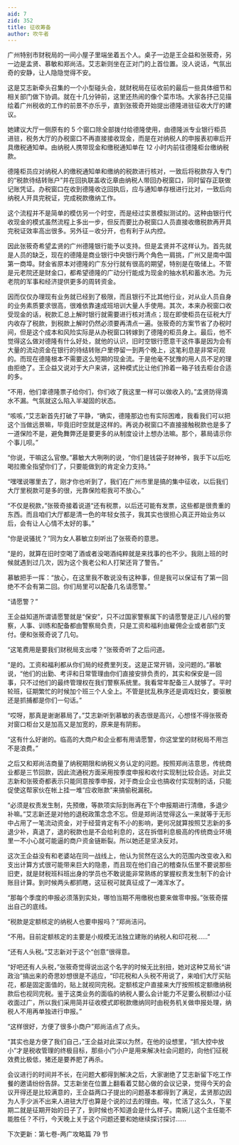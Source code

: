 ```yaml
---
aid: 7
zid: 352
title: 征收筹备
author: 吹牛者
---
```


广州特别市财税局的一间小屋子里端坐着五个人。桌子一边是王企益和张筱奇，另一边是孟贤、慕敏和郑尚洁。艾志新则坐在正对门的上首位置。没人说话，气氛出奇的安静，让人隐隐觉得不安。

这是艾志新牵头召集的一个小型碰头会，就财税局在征收前的最后一些具体细节和相关部门做下协调。就在十几分钟前，这里还热闹的像个菜市场。大家各抒己见描绘着广州税收的工作的前景不亦乐乎，直到张筱奇开始提出德隆进驻征收大厅的建议。

她建议大厅一侧原有的 5 个窗口除全部拨付给德隆使用，由德隆派专业银行柜员进驻，税务大厅的办税窗口不再直接接收现金，而是在对纳税人的申报表初审后开具缴税通知单。由纳税人携带现金和缴税通知单在 12 小时内前往德隆柜台缴纳税款。

德隆柜员应对纳税人的缴税通知单和缴纳的税款进行核对，一致后将税款存入专门的“税款待结转账户”并在回执联盖收讫章由纳税人带回办税窗口，同时留存正联做记账凭证。办税窗口在收到德隆收讫回执后，应与通知单存根进行比对，一致后向纳税人开具完税证，完成税款缴纳工作。

这个流程并不是简单的模仿另一个时空，而是经过实景模拟测试的。这种由银行代收现金的模式虽然流程上多出一步，但反而要比办税窗口人员直接收缴税款再开具完税证效率高出很多。另外征－收分开，也有利于从内控。

因此张筱奇希望孟贤的广州德隆银行能予以支持。但是孟贤并不这样认为。首先就是人员的缺乏，现在的德隆是商业银行中央银行两个角色一肩挑，广州又是南中国第一商埠。财金省原本对德隆的广东分行就有很高的期望，特别是在吸储上。不管是元老院还是财金口，都希望德隆的广动分行能成为现金的抽水机和蓄水池。为元老院的军事和经济提供更多的周转资金。

因而仅仅办理现有业务就已经到了极限，而且银行不比其他行业，对从业人员自身的业务素质要求很高，很难依靠速成班培训大量人手使用。其次，本来办税窗口收受现金的话，税款汇总上解时银行就需要进行核对清点；现在即使柜员在征税大厅内收存了税款，到税款上解时仍然必须要再清点一遍。张筱奇的方案节省了办税时间，但是这个成本和风险实际是从办税窗口转嫁到了德隆的柜员身上。最后，他不觉得这么做对德隆有什么好处，就他的认识，旧时空银行愿意干这件事是因为会有大量的流动资金在银行的待结转账户里停留一到两个晚上，这笔利息是非常可观的。而现在德隆根本不需要这么短期的现金流。于是他毫不犹豫的用人员不足的理由拒绝了。王企益又说对于大户来讲，这种模式比让他们拎着一箱子钱去柜台合适的多。

“不用，他们拿德隆票子给你们，你们收了我这里一样可以做收入的。”孟贤防得滴水不漏。气氛就这么陷入半凝固的状态。

“咳咳，”艾志新首先打破了平静，“确实，德隆那边也有实际困难，我看我们可以把这个当做远景嘛，毕竟旧时空就是这样的。再说办税窗口不直接接触税款也是多了一道保险不是，避免舞弊还是要更多的从制度设计上想办法嘛。那个，慕局请示你个事儿呗。”

“你说，干嘛这么官僚。”慕敏大大咧咧的说，“你们是钱袋子财神爷，我手下以后吃喝拉撒全指望你们了，只要能做到的肯定全力支持。”

“嘿嘿说哪里去了，刚才你也听到了，我们在广州市里是搞的集中征收，以后我们大厅里税款可是多的很，光靠保险柜我可不放心。”

“不仅是税款，”张筱奇接着说道“还有税票，以后还可能有发票，这些都是很贵重的东西。而且咱们大厅都是清一色的年轻女孩子，我其实也很担心真正开始业务以后，会有让人心情不太好的事。”

“你是说骚扰？”同为女人慕敏立刻听出了张筱奇的意思。

“是的，就算在旧时空喝了酒或者没喝酒纯粹就是来找事的也不少。我刚上班的时候就遇到过几次，因为这个我老公和人打架还背了警告。”

慕敏把手一挥：“放心，在这里我不敢说没有这种事，但是我可以保证有了第一回绝不不会有第二回。你们局里可以配备几名请愿警。”

“请愿警？”

王企益知道所谓请愿警就是“保安”，只不过国家警察属下的请愿警是正儿八经的警察，人事、训练和配备都由警察局负责，只是工资和福利由雇佣企业或者部门支付。便和张筱奇说了几句。

“这笔费用是要我们财税局支出喽？”张筱奇听了之后问道。

“是的。工资和福利都从你们局的经费里列支。这是正常开销，没问题的。”慕敏说，“他们的出勤、考评和日常管理由你们直接安排负责的，其实和保安是一回事，只不过他们的最终管理权在我们警察系统里。我看常年配备三人就够了。平时轮班，征期繁忙的时候加个班三个人全上。不管是扰乱秩序还是调戏妇女，要驱散还是抓捕都是你们一句话。”

“哎呀，那真是谢谢慕局了。”艾志新听到慕敏的表态很是高兴，心想怪不得张筱奇对窗口柜台又是加高又是加宽的，原来是有阴影。

“这有什么好谢的。临高的大商户和企业都有用请愿警，你这堂堂的财税局不用岂不是浪费。”

之后又和郑尚洁商量了纳税期限和纳税义务认定的问题。按照郑尚洁意思，传统商业都是三节回款，因此流通税方面采用按季度申报和收付实现制比较合适。对此艾志新和张筱奇都表示只能同意按季申报，对于商业企业也搞收付实现制的话，只能促使这帮家伙在帐上挂一堆“应收账款”来搞偷税漏税。

“必须是权责发生制，先预缴，等款项实际到账再在下个申报期进行清缴，多退少补嘛。”艾志新还是对他的退税政策念念不忘。但是郑尚洁觉得这么一来就等于无形中占用了一笔流动资金，对于经营肯定有不小的影响，更何况就算按照艾志新的多退少补，真退了，退的税款也是不会给利息的，这在拆借利息极高的传统商业环境里一不小心就可能逼的商户资金链断裂。所以她还是坚决反对。

这次王企益没有和老婆站在同一战线上，他认为贸然在这么大的范围内改变收入和支出计算方式很可能带来巨大的隐患，而且现在他们自己的稽查队伍里不要说那些旧吏，就是财税班科班出身的学员也不敢说能非常熟练的掌握权责发生制下的会计账目计算。到时候两头都抓瞎，这征税可就真征成了一滩浑水了。

“那每个季度的申报必须落到实处，哪怕当期不用缴税也要来做零申报。”张筱奇摆出自己的底线。

“税款是定额核定的纳税人也要申报吗？”郑尚洁问。

“不用。目前定额核定的主要是小规模无法独立建账的纳税人和印花税……”

“还有人头税。”艾志新对于这个“创意”很得意。

“好吧还有人头税，”张筱奇觉得说出这个名字的时候无比别扭，她对这种艾局长“讲政治”搞出来的奇思妙想很是不适应，“印花税和人头税不用说了，来咱们大厅买贴花，都是固定面值的，贴上就视同完税。定额核定户直接来大厅按照核定额缴纳税款后也视同完税。鉴于这类业务的面临的纳税人要么会计能力不足要么税额过小征收面过广，所以我们采用简并征收模式即税款缴纳同时由税务机关做申报处理，纳税人不用再单独进行申报。”

“这样很好，方便了很多小商户”郑尚洁点了点头。

“其实也是方便了我们自己，”王企益对此深以为然，在他的设想里，“抓大控中放小”才是税收管理的终极目标，那些小门小户是用来解决社会问题的，向他们征税效费比极低，猪还是要养肥了再杀。

会议进行的时间并不长，在问题大都得到解决之后，大家谢绝了艾志新留下吃工作餐的邀请纷纷告辞。艾志新坐在位置上翻看着艾懿心做的会议记录，觉得今天的会议开得还是比较满意的，王企益两口子提出的问题基本都得到了满足，孟贤那边因为人手少派不出来人进驻大厅也算是个说的过去的理由。唉，忙活了这么久，下星期二就是征期开始的日子了，到时候也不知道会是什么样子。南婉儿这个主任能不能胜任？不行，今天晚上关于这个问题还要和她继续探讨探讨……

下次更新：第七卷-两广攻略篇 79 节
